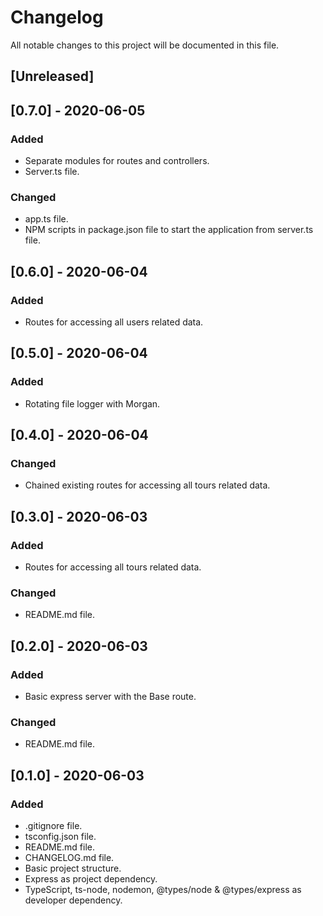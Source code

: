 # Changelog

All notable changes to this project will be documented in this file.

## [Unreleased]

## [0.7.0] - 2020-06-05

### Added

- Separate modules for routes and controllers.
- Server.ts file.

### Changed

- app.ts file.
- NPM scripts in package.json file to start the application from server.ts file.

## [0.6.0] - 2020-06-04

### Added

- Routes for accessing all users related data.

## [0.5.0] - 2020-06-04

### Added

- Rotating file logger with Morgan.

## [0.4.0] - 2020-06-04

### Changed

- Chained existing routes for accessing all tours related data.

## [0.3.0] - 2020-06-03

### Added

- Routes for accessing all tours related data.

### Changed

- README.md file.

## [0.2.0] - 2020-06-03

### Added

- Basic express server with the Base route.

### Changed

- README.md file.

## [0.1.0] - 2020-06-03

### Added

- .gitignore file.
- tsconfig.json file.
- README.md file.
- CHANGELOG.md file.
- Basic project structure.
- Express as project dependency.
- TypeScript, ts-node, nodemon, @types/node & @types/express as developer dependency.
